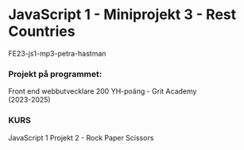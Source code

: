 # JavaScript 1 - Miniprojekt 3 - Rest Countries
FE23-js1-mp3-petra-hastman

### Projekt på programmet:
Front end webbutvecklare 200 YH-poäng - Grit Academy  
(2023-2025)

### KURS
JavaScript 1
Projekt 2 - Rock Paper Scissors




